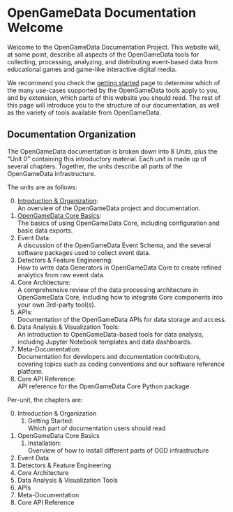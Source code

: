 # OpenGameData Documentation Welcome

Welcome to the OpenGameData Documentation Project.
This website will, at some point, describe all aspects of the OpenGameData tools for collecting, processing, analyzing, and distributing event-based data from educational games and game-like interactive digital media.

We recommend you check the [getting started](./getting_started.md) page to determine which of the many use-cases supported by the OpenGameData tools apply to you, and by extension, which parts of this website you should read.
The rest of this page will introduce you to the structure of our documentation, as well as the variety of tools available from OpenGameData.

## Documentation Organization

The OpenGameData documentation is broken down into 8 *Units*, plus the "Unit 0" containing this introductory material.
Each unit is made up of several chapters.
Together, the units describe all parts of the OpenGameData infrastructure.

The units are as follows:

0. [Introduction & Organization](./index.rst):  
    An overview of the OpenGameData project and documentation.
1. [OpenGameData Core Basics](../core_basics/index.rst):  
    The basics of using OpenGameData Core, including configuration and basic data exports.
2. Event Data:  
    A discussion of the OpenGameData Event Schema, and the several software packages used to collect event data.
3. Detectors & Feature Engineering:  
    How to write data Generators in OpenGameData Core to create refined analytics from raw event data.
4. Core Architecture:  
    A comprehensive review of the data processing architecture in OpenGameData Core, including how to integrate Core components into your own 3rd-party tool(s).
5. APIs:  
    Documentation of the OpenGameData APIs for data storage and access.
6. Data Analysis & Visualization Tools:  
    An introduction to OpenGameData-based tools for data analysis, including Jupyter Notebook templates and data dashboards.
7. Meta-Documentation:  
    Documentation for developers and documentation contributors, covering topics such as coding conventions and our software reference platform.
8. Core API Reference:  
    API reference for the OpenGameData Core Python package.

Per-unit, the chapters are:

0. Introduction & Organization
    1. Getting Started:  
        Which part of documentation users should read
1. OpenGameData Core Basics
    1. Installation:  
        Overview of how to install different parts of OGD infrastructure
2. Event Data
3. Detectors & Feature Engineering
4. Core Architecture
5. Data Analysis & Visualization Tools
6. APIs
7. Meta-Documentation
8. Core API Reference

